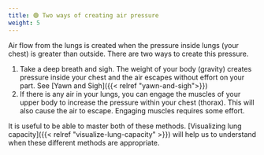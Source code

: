 ```yaml
---
title: 🟢 Two ways of creating air pressure
weight: 5
---
```


Air flow from the lungs is created when the pressure inside lungs (your chest) is greater than outside.
There are two ways to create this pressure.

1. Take a deep breath and sigh. The weight of your body (gravity) creates pressure inside your chest and the air escapes without effort on your part. See [Yawn and Sigh]({{< relref "yawn-and-sigh">}})
2. If there is any air in your lungs, you can engage the muscles of your upper body to increase the pressure within your chest (thorax). This will also cause the air to escape. Engaging muscles requires some effort.

It is useful to be able to master both of these methods. [Visualizing lung capacity]({{< relref "visualize-lung-capacity" >}}) will help us to understand when these different methods are appropriate.
